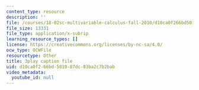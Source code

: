 ```yaml
---
content_type: resource
description: ''
file: /courses/18-02sc-multivariable-calculus-fall-2010/d10ca0f266bd501087dc03ba2c7b2bab_MosaZngFjZY.vtt
file_size: 13331
file_type: application/x-subrip
learning_resource_types: []
license: https://creativecommons.org/licenses/by-nc-sa/4.0/
ocw_type: OCWFile
resourcetype: Other
title: 3play caption file
uid: d10ca0f2-66bd-5010-87dc-03ba2c7b2bab
video_metadata:
  youtube_id: null
---
```

